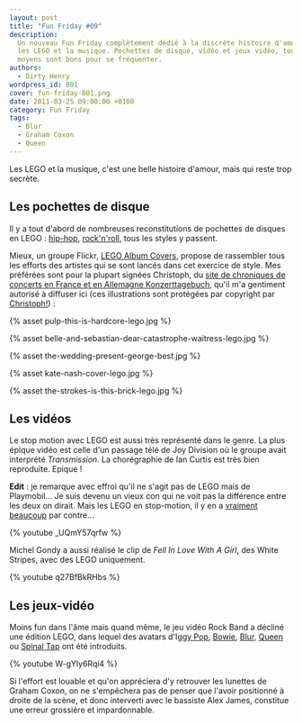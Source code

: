 ```yaml
---
layout: post
title: "Fun Friday #09"
description:
  Un nouveau Fun Friday complètement dédié à la discrète histoire d'amour entre
  les LEGO et la musique. Pochettes de disque, vidéo et jeux vidéo, tous les
  moyens sont bons pour se fréquenter.
authors:
  - Dirty Henry
wordpress_id: 801
cover: fun-friday-801.png
date: 2011-03-25 09:00:00 +0100
category: Fun Friday
tags:
  - Blur
  - Graham Coxon
  - Queen
---
```


Les LEGO et la musique, c'est une belle histoire d'amour, mais qui reste trop
secrète.

## Les pochettes de disque

Il y a tout d'abord de nombreuses reconstitutions de pochettes de disques en
LEGO : [hip-hop](http://www.formatmag.com/features/lego-hip-hop-album-covers/),
[rock'n'roll](http://www.thetoyzone.com/2008/20-album-covers-recreated-in-lego/),
tous les styles y passent.

Mieux, un groupe Flickr,
[LEGO Album Covers](http://www.flickr.com/groups/lego_album_covers/), propose de
rassembler tous les efforts des artistes qui se sont lancés dans cet exercice de
style. Mes préférées sont pour la plupart signées Christoph, du
[site de chroniques de concerts en France et en Allemagne Konzerttagebuch](http://www.konzerttagebuch.de/),
qu'il m'a gentiment autorisé à diffuser ici (ces illustrations sont protégées
par copyright par [Christoph!](http://www.flickr.com/photos/-christoph-/)) :

{% asset pulp-this-is-hardcore-lego.jpg %}

{% asset belle-and-sebastian-dear-catastrophe-waitress-lego.jpg %}

{% asset the-wedding-present-george-best.jpg %}

{% asset kate-nash-cover-lego.jpg %}

{% asset the-strokes-is-this-brick-lego.jpg %}

## Les vidéos

Le stop motion avec LEGO est aussi très représenté dans le genre. La plus épique
vidéo est celle d'un passage télé de Joy Division où le groupe avait interprété
_Transmission_. La chorégraphie de Ian Curtis est très bien reproduite. Epique !

**Edit** : je remarque avec effroi qu'il ne s'agit pas de LEGO mais de
Playmobil… Je suis devenu un vieux con qui ne voit pas la différence entre les
deux on dirait. Mais les LEGO en stop-motion, il y en a
[vraiment](http://www.youtube.com/watch?v=_whyjdt5Qso)
[beaucoup](http://www.youtube.com/watch?v=iOTYCmXjZSU) par contre…

{% youtube _UQmY57qrfw %}

Michel Gondy a aussi réalisé le clip de _Fell In Love With A Girl_, des White
Stripes, avec des LEGO uniquement.

{% youtube q27BfBkRHbs %}

## Les jeux-vidéo

Moins fun dans l'âme mais quand même, le jeu vidéo Rock Band a décliné une
édition LEGO, dans lequel des avatars
d'I[ggy Pop](http://www.google.fr/images?q=iggy+pop+lego+rock+band),
[Bowie](http://www.google.fr/images?q=bowie+lego+rock+band),
[Blur](http://www.google.fr/images?q=blur+lego+rock+band),
[Queen](http://www.google.fr/images?q=queen+lego+rock+band) ou
[Spinal Tap](http://www.google.fr/images?q=spinal+tap+lego+rock+band) ont été
introduits.

{% youtube W-gYly6Rqi4 %}

Si l'effort est louable et qu'on appréciera d'y retrouver les lunettes de Graham
Coxon, on ne s'empêchera pas de penser que l'avoir positionné à droite de la
scène, et donc interverti avec le bassiste Alex James, constitue une erreur
grossière et impardonnable.
